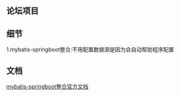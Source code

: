 ## 论坛项目 

## 细节
1.mybatis-springboot整合:不用配置数据源是因为会自动帮助程序配置


## 文档
[mybatis-springboot整合官方文档](http://mybatis.org/spring-boot-starter/mybatis-spring-boot-autoconfigure/)
